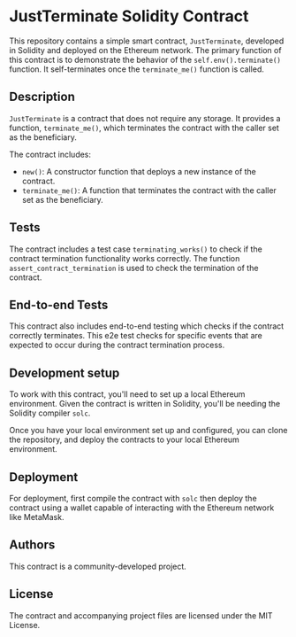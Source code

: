 # JustTerminate Solidity Contract

This repository contains a simple smart contract, `JustTerminate`, developed in Solidity and deployed on the Ethereum network. The primary function of this contract is to demonstrate the behavior of the `self.env().terminate()` function. It self-terminates once the `terminate_me()` function is called.

## Description

`JustTerminate` is a contract that does not require any storage. It provides a function, `terminate_me()`, which terminates the contract with the caller set as the beneficiary. 

The contract includes:

- `new()`: A constructor function that deploys a new instance of the contract.
- `terminate_me()`: A function that terminates the contract with the caller set as the beneficiary. 

## Tests

The contract includes a test case `terminating_works()` to check if the contract termination functionality works correctly. The function `assert_contract_termination` is used to check the termination of the contract.

## End-to-end Tests

This contract also includes end-to-end testing which checks if the contract correctly terminates. This e2e test checks for specific events that are expected to occur during the contract termination process. 

## Development setup

To work with this contract, you'll need to set up a local Ethereum environment. Given the contract is written in Solidity, you'll be needing the Solidity compiler `solc`.

Once you have your local environment set up and configured, you can clone the repository, and deploy the contracts to your local Ethereum environment.

## Deployment

For deployment, first compile the contract with `solc` then deploy the contract using a wallet capable of interacting with the Ethereum network like MetaMask.

## Authors 

This contract is a community-developed project.

## License

The contract and accompanying project files are licensed under the MIT License.